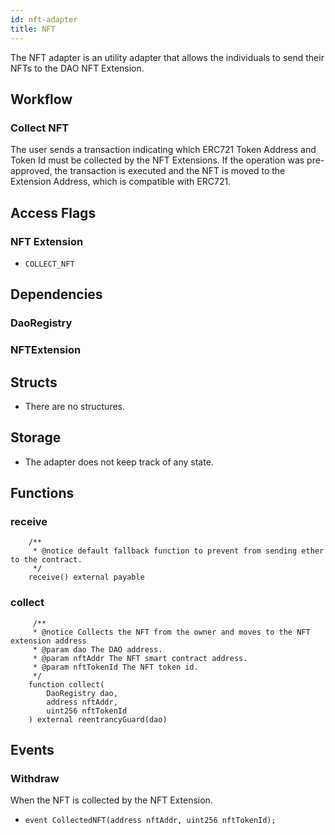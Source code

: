 ```yaml
---
id: nft-adapter
title: NFT
---
```


The NFT adapter is an utility adapter that allows the individuals to send their NFTs to the DAO NFT Extension.

## Workflow

### Collect NFT

The user sends a transaction indicating which ERC721 Token Address and Token Id must be collected by the NFT Extensions. If the operation was pre-approved, the transaction is executed and the NFT is moved to the Extension Address, which is compatible with ERC721.

## Access Flags

### NFT Extension

- `COLLECT_NFT`

## Dependencies

### DaoRegistry

### NFTExtension

## Structs

- There are no structures.

## Storage

- The adapter does not keep track of any state.

## Functions

### receive

```solidity
    /**
     * @notice default fallback function to prevent from sending ether to the contract.
     */
    receive() external payable

```

### collect

```solidity
     /**
     * @notice Collects the NFT from the owner and moves to the NFT extension address
     * @param dao The DAO address.
     * @param nftAddr The NFT smart contract address.
     * @param nftTokenId The NFT token id.
     */
    function collect(
        DaoRegistry dao,
        address nftAddr,
        uint256 nftTokenId
    ) external reentrancyGuard(dao)
```

## Events

### Withdraw

When the NFT is collected by the NFT Extension.

- `event CollectedNFT(address nftAddr, uint256 nftTokenId);`

